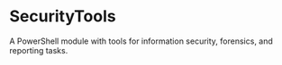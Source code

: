 # SecurityTools

A PowerShell module with tools for information security, forensics, and reporting tasks.
